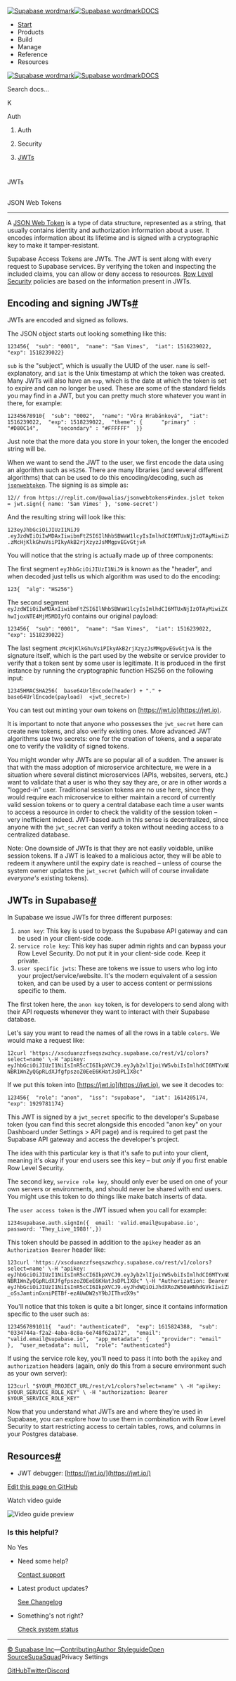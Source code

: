 [![Supabase wordmark](https://supabase.com/docs/_next/image?url=%2Fdocs%2Fsupabase-dark.svg&w=256&q=75&dpl=dpl_5BYG5BkQhU19GEfZfhcgAbeGcRQo)![Supabase wordmark](https://supabase.com/docs/_next/image?url=%2Fdocs%2Fsupabase-light.svg&w=256&q=75&dpl=dpl_5BYG5BkQhU19GEfZfhcgAbeGcRQo)DOCS](https://supabase.com/docs)

-   [Start](https://supabase.com/docs/guides/getting-started)
-   Products
-   Build
-   Manage
-   Reference
-   Resources

[![Supabase wordmark](https://supabase.com/docs/_next/image?url=%2Fdocs%2Fsupabase-dark.svg&w=256&q=75&dpl=dpl_5BYG5BkQhU19GEfZfhcgAbeGcRQo)![Supabase wordmark](https://supabase.com/docs/_next/image?url=%2Fdocs%2Fsupabase-light.svg&w=256&q=75&dpl=dpl_5BYG5BkQhU19GEfZfhcgAbeGcRQo)DOCS](https://supabase.com/docs)

Search docs...

K

Auth

1.  Auth

3.  Security

5.  [JWTs](https://supabase.com/docs/guides/auth/jwts)

# 

JWTs

## 

JSON Web Tokens

* * *

A [JSON Web Token](https://jwt.io/introduction) is a type of data structure, represented as a string, that usually contains identity and authorization information about a user. It encodes information about its lifetime and is signed with a cryptographic key to make it tamper-resistant.

Supabase Access Tokens are JWTs. The JWT is sent along with every request to Supabase services. By verifying the token and inspecting the included claims, you can allow or deny access to resources. [Row Level Security](https://supabase.com/docs/guides/database/postgres/row-level-security) policies are based on the information present in JWTs.

## Encoding and signing JWTs[#](#encoding-and-signing-jwts)

JWTs are encoded and signed as follows.

The JSON object starts out looking something like this:

```
123456{  "sub": "0001",  "name": "Sam Vimes",  "iat": 1516239022,  "exp": 1518239022}
```

`sub` is the "subject", which is usually the UUID of the user. `name` is self-explanatory, and `iat` is the Unix timestamp at which the token was created. Many JWTs will also have an `exp`, which is the date at which the token is set to expire and can no longer be used. These are some of the standard fields you may find in a JWT, but you can pretty much store whatever you want in there, for example:

```
12345678910{  "sub": "0002",  "name": "Věra Hrabánková",  "iat": 1516239022,  "exp": 1518239022,  "theme": {      "primary" : "#D80C14",      "secondary" : "#FFFFFF"  }}
```

Just note that the more data you store in your token, the longer the encoded string will be.

When we want to send the JWT to the user, we first encode the data using an algorithm such as `HS256`. There are many libraries (and several different algorithms) that can be used to do this encoding/decoding, such as [`jsonwebtoken`](https://www.npmjs.com/package/jsonwebtoken). The signing is as simple as:

```
12// from https://replit.com/@awalias/jsonwebtokens#index.jslet token = jwt.sign({ name: 'Sam Vimes' }, 'some-secret')
```

And the resulting string will look like this:

```
123eyJhbGciOiJIUzI1NiJ9  .eyJzdWIiOiIwMDAxIiwibmFtZSI6IlNhbSBWaW1lcyIsImlhdCI6MTUxNjIzOTAyMiwiZXhwIjoxNTE4MjM5MDIyfQ  .zMcHjKlkGhuVsiPIkyAkB2rjXzyzJsMMgpvEGvGtjvA
```

You will notice that the string is actually made up of three components:

The first segment `eyJhbGciOiJIUzI1NiJ9` is known as the "header", and when decoded just tells us which algorithm was used to do the encoding:

```
123{  "alg": "HS256"}
```

The second segment `eyJzdWIiOiIwMDAxIiwibmFtZSI6IlNhbSBWaW1lcyIsImlhdCI6MTUxNjIzOTAyMiwiZXhwIjoxNTE4MjM5MDIyfQ` contains our original payload:

```
123456{  "sub": "0001",  "name": "Sam Vimes",  "iat": 1516239022,  "exp": 1518239022}
```

The last segment `zMcHjKlkGhuVsiPIkyAkB2rjXzyzJsMMgpvEGvGtjvA` is the signature itself, which is the part used by the website or service provider to verify that a token sent by some user is legitimate. It is produced in the first instance by running the cryptographic function HS256 on the following input:

```
12345HMACSHA256(  base64UrlEncode(header) + "." +  base64UrlEncode(payload)  <jwt_secret>)
```

You can test out minting your own tokens on [https://jwt.io](https://jwt.io).

It is important to note that anyone who possesses the `jwt_secret` here can create new tokens, and also verify existing ones. More advanced JWT algorithms use two secrets: one for the creation of tokens, and a separate one to verify the validity of signed tokens.

You might wonder why JWTs are so popular all of a sudden. The answer is that with the mass adoption of microservice architecture, we were in a situation where several distinct microservices (APIs, websites, servers, etc.) want to validate that a user is who they say they are, or are in other words a "logged-in" user. Traditional session tokens are no use here, since they would require each microservice to either maintain a record of currently valid session tokens or to query a central database each time a user wants to access a resource in order to check the validity of the session token – very inefficient indeed. JWT-based auth in this sense is decentralized, since anyone with the `jwt_secret` can verify a token without needing access to a centralized database.

Note: One downside of JWTs is that they are not easily voidable, unlike session tokens. If a JWT is leaked to a malicious actor, they will be able to redeem it anywhere until the expiry date is reached – unless of course the system owner updates the `jwt_secret` (which will of course invalidate _everyone's_ existing tokens).

## JWTs in Supabase[#](#jwts-in-supabase)

In Supabase we issue JWTs for three different purposes:

1.  `anon key`: This key is used to bypass the Supabase API gateway and can be used in your client-side code.
2.  `service role key`: This key has super admin rights and can bypass your Row Level Security. Do not put it in your client-side code. Keep it private.
3.  `user specific jwts`: These are tokens we issue to users who log into your project/service/website. It's the modern equivalent of a session token, and can be used by a user to access content or permissions specific to them.

The first token here, the `anon key` token, is for developers to send along with their API requests whenever they want to interact with their Supabase database.

Let's say you want to read the names of all the rows in a table `colors`. We would make a request like:

```
12curl 'https://xscduanzzfseqszwzhcy.supabase.co/rest/v1/colors?select=name' \-H "apikey: eyJhbGciOiJIUzI1NiIsInR5cCI6IkpXVCJ9.eyJyb2xlIjoiYW5vbiIsImlhdCI6MTYxNDIwNTE3NCwiZXhwIjoxOTI5NzgxMTc0fQ.-NBR1WnZyQGpRLdXJfgfpszoZ0EeE6KHatJsDPLIX8c"
```

If we put this token into [https://jwt.io](https://jwt.io), we see it decodes to:

```
123456{  "role": "anon",  "iss": "supabase",  "iat": 1614205174,  "exp": 1929781174}
```

This JWT is signed by a `jwt_secret` specific to the developer's Supabase token (you can find this secret alongside this encoded "anon key" on your Dashboard under Settings > API page) and is required to get past the Supabase API gateway and access the developer's project.

The idea with this particular key is that it's safe to put into your client, meaning it's okay if your end users see this key – but _only_ if you first enable Row Level Security.

The second key, `service role key`, should only ever be used on one of your own servers or environments, and should never be shared with end users. You might use this token to do things like make batch inserts of data.

The `user access token` is the JWT issued when you call for example:

```
1234supabase.auth.signIn({  email: 'valid.email@supabase.io',  password: 'They_Live_1988!',})
```

This token should be passed in addition to the `apikey` header as an `Authorization Bearer` header like:

```
123curl 'https://xscduanzzfseqszwzhcy.supabase.co/rest/v1/colors?select=name' \-H "apikey: eyJhbGciOiJIUzI1NiIsInR5cCI6IkpXVCJ9.eyJyb2xlIjoiYW5vbiIsImlhdCI6MTYxNDIwNTE3NCwiZXhwIjoxOTI5NzgxMTc0fQ.-NBR1WnZyQGpRLdXJfgfpszoZ0EeE6KHatJsDPLIX8c" \-H "Authorization: Bearer eyJhbGciOiJIUzI1NiIsInR5cCI6IkpXVCJ9.eyJhdWQiOiJhdXRoZW50aWNhdGVkIiwiZXhwIjoxNjE1ODI0Mzg4LCJzdWIiOiIwMzM0NzQ0YS1mMmEyLTRhYmEtOGM4YS02ZTc0OGY2MmExNzIiLCJlbWFpbCI6InNvbWVvbmVAZW1haWwuY29tIiwiYXBwX21ldGFkYXRhIjp7InByb3ZpZGVyIjoiZW1haWwifSwidXNlcl9tZXRhZGF0YSI6bnVsbCwicm9sZSI6ImF1dGhlbnRpY2F0ZWQifQ.I-_oSsJamtinGxniPETBf-ezAUwDW2sY9bJIThvdX9s"
```

You'll notice that this token is quite a bit longer, since it contains information specific to the user such as:

```
1234567891011{  "aud": "authenticated",  "exp": 1615824388,  "sub": "0334744a-f2a2-4aba-8c8a-6e748f62a172",  "email": "valid.email@supabase.io",  "app_metadata": {    "provider": "email"  },  "user_metadata": null,  "role": "authenticated"}
```

If using the service role key, you'll need to pass it into both the `apikey` and `authorization` headers (again, only do this from a secure environment such as your own server):

```
123curl "$YOUR_PROJECT_URL/rest/v1/colors?select=name" \ -H "apikey: $YOUR_SERVICE_ROLE_KEY" \ -H "authorization: Bearer $YOUR_SERVICE_ROLE_KEY"
```

Now that you understand what JWTs are and where they're used in Supabase, you can explore how to use them in combination with Row Level Security to start restricting access to certain tables, rows, and columns in your Postgres database.

## Resources[#](#resources)

-   JWT debugger: [https://jwt.io/](https://jwt.io/)

[Edit this page on GitHub](https://github.com/supabase/supabase/blob/master/apps/docs/content/guides/auth/jwts.mdx)

Watch video guide

![Video guide preview](https://supabase.com/docs/_next/image?url=https%3A%2F%2Fimg.youtube.com%2Fvi%2Fv3Exg5YpJvE%2F0.jpg&w=3840&q=75&dpl=dpl_5BYG5BkQhU19GEfZfhcgAbeGcRQo)

### Is this helpful?

No Yes

-   Need some help?
    
    [Contact support](https://supabase.com/support)
-   Latest product updates?
    
    [See Changelog](https://supabase.com/changelog)
-   Something's not right?
    
    [Check system status](https://status.supabase.com/)

* * *

[© Supabase Inc](https://supabase.com/)—[Contributing](https://github.com/supabase/supabase/blob/master/apps/docs/DEVELOPERS.md)[Author Styleguide](https://github.com/supabase/supabase/blob/master/apps/docs/CONTRIBUTING.md)[Open Source](https://supabase.com/open-source)[SupaSquad](https://supabase.com/supasquad)Privacy Settings

[GitHub](https://github.com/supabase/supabase)[Twitter](https://twitter.com/supabase)[Discord](https://discord.supabase.com/)